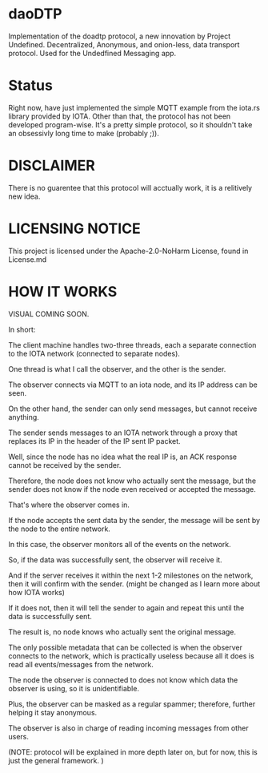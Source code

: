 # daoDTP
Implementation of the doadtp protocol, a new innovation by Project Undefined.
Decentralized, Anonymous, and onion-less, data transport protocol. 
Used for the Undedfined Messaging app. 

# Status
Right now, have just implemented the simple MQTT example from the iota.rs library provided by IOTA.
Other than that, the protocol has not been developed program-wise. 
It's a pretty simple protocol, so it shouldn't take an obsessivly long time to make (probably ;)).

# DISCLAIMER
There is no guarentee that this protocol will acctually work, it is a relitively new idea. 

# LICENSING NOTICE
This project is licensed under the Apache-2.0-NoHarm License, found in License.md

# HOW IT WORKS
VISUAL COMING SOON. 

In short:

The client machine handles two-three threads, each a separate connection to the IOTA network (connected to separate nodes).

One thread is what I call the observer, and the other is the sender. 

The observer connects via MQTT to an iota node, and its IP address can be seen.

On the other hand, the sender can only send messages, but cannot receive anything. 

The sender sends messages to an IOTA network through a proxy that replaces its IP in the header of the IP sent IP packet. 

Well, since the node has no idea what the real IP is, an ACK response cannot be received by the sender. 

Therefore, the node does not know who actually sent the message, but the sender does not know if the node even received or accepted the message.
 
That's where the observer comes in.

If the node accepts the sent data by the sender, the message will be sent by the node to the entire network. 

In this case, the observer monitors all of the events on the network. 

So, if the data was successfully sent, the observer will receive it. 

And if the server receives it within the next 1-2 milestones on the network, then it will confirm with the sender.  (might be changed as I learn more about how IOTA works)

If it does not, then it will tell the sender to again and repeat this until the data is successfully sent. 

The result is, no node knows who actually sent the original message. 

The only possible metadata that can be collected is when the observer connects to the network, which is practically useless because all it does is read 
all events/messages from the network. 

The node the observer is connected to does not know which data the observer is using, so it is unidentifiable. 

Plus, the observer can be masked as a regular spammer; therefore, further helping it stay anonymous. 

The observer is also in charge of reading incoming messages from other users. 

(NOTE: protocol will be explained in more depth later on, but for now, this is just the general framework. )


